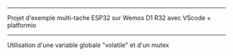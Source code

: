 **********************************
Projet d'exemple multi-tache ESP32 
sur Wemos D1 R32
avec VScode + platformio
**********************************
Utilisation d'une variable globale "volatile"
et d'un mutex
